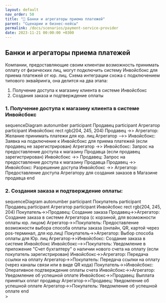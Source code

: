 ```yaml
---
layout: default
nav_order: 50
title: "🧾 Банки и агрегаторы приема платежей"
parent: "Сценарии и бизнес-кейсы"
permalink: /docs/scenarios/payment-service-provider
date: 2023-11-21 00:00:00 +0300
---
```



## Банки и агрегаторы приема платежей
Компании, предоставляющие своим клиентам возможность принимать оплату от физических лиц, могут подключить систему Инвойсбокс для приема платежей от юр. лиц. 
Схема интеграции схожа с подключением типового эквайринга, она делится на два этапа:
1) Получение доступа к магазину клиента в системе Инвойсбокс
2) Создания заказа и подтверждение оплаты

### 1. Получение доступа к магазину клиента в системе Инвойсбокс

<div class="mermaid">
sequenceDiagram
    autonumber
    participant Продавец
    participant Агрегатор
    participant Инвойсбокс
    rect rgb(204, 245, 204)
    Продавец ->> Агрегатор: Желание принимать платежи для юр. лиц
    Агрегатор -->> Инвойсбокс: Заявка на подключение к Инвойсбокс для приема платежей (если продавец не зарегистрирован)
    Агрегатор ->> Инвойсбокс: Запрос на предоставление доступа к магазину Продавца (если продавец зарегистрирован)
    Инвойсбокс ->> Продавец: Запрос на предоставление доступа к магазину Продавца
    Продавец ->> Инвойсбокс: Разрешение доступа
    Инвойсбокс ->> Агрегатор: Предоставление доступа Агрегатору для создания заказов в Магазине продавца
    end
</div>

### 2. Создания заказа и подтверждение оплаты:
<div class="mermaid">
sequenceDiagram
    autonumber
    participant Покупатель
    participant Продавец
    participant Агрегатор
    participant Инвойсбокс 
    rect rgb(204, 245, 204)
      Покупатель->>Продавец: Создание заказа
      Продавец->>Агрегатор: Создание заказа в системе Агрегатора (с корзиной, для возможности оплаты юр. лицом)
      Агрегатор->>Покупатель: Предоставление возможности выбора способа оплаты заказа (онлайн, QR, картой через pos-терминал, для юр.лиц)
      Покупатель->>Агрегатор: Выбор способа оплаты для Юр. лиц
      Агрегатор->>Инвойсбокс: Создание заказа в системе Инвойсбокс
      Инвойсбокс-->>Покупатель: Уведомление в приложение "Счет бухгалтеру" о наличии нового счета на оплату (если покупатель зарегистрирован)
      Инвойсбокс->>Агрегатор: Передача ссылки на оплату
      Агрегатор->>Покупатель: Передача ссылки на оплату (через каналы связи или в виде QR кода)
      Покупатель->>Инвойсбокс: Оперативное подтверждение оплаты счета
      Инвойсбокс->>Агрегатор: Уведомление об успешной оплате
      Инвойсбокс->>Продавец: Выплата принятых оплат продавцу
      Агрегатор->>Продавец: Уведомление об успешной оплате
      Агрегатор->>Покупатель: Уведомление об успешной оплате
    end
</div>>

